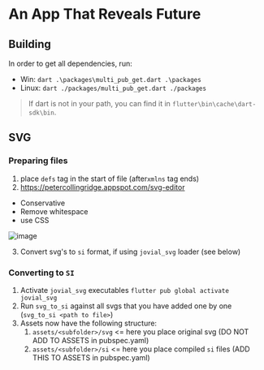 # An App That Reveals Future

## Building
In order to get all dependencies, run:
* Win: `dart .\packages\multi_pub_get.dart .\packages`
* Linux: `dart ./packages/multi_pub_get.dart ./packages`

> If dart is not in your path, you can find it in `flutter\bin\cache\dart-sdk\bin`.

## SVG
### Preparing files
1. place `defs` tag in the start of file (after`xmlns` tag ends)
2. https://petercollingridge.appspot.com/svg-editor
- Conservative
- Remove whitespace
- use CSS

![image](https://user-images.githubusercontent.com/25586948/112624119-d9989b00-8e35-11eb-9d19-22422fcdc169.png)

3. Convert svg's to `si` format, if using  `jovial_svg` loader (see below)

### Converting to `SI`
1. Activate `jovial_svg` executables `flutter pub global activate jovial_svg`
2. Run `svg_to_si` against all svgs that you have added one by one (`svg_to_si <path to file>`)
3. Assets now have the following structure:
   1. `assets/<subfolder>/svg` <= here you place original svg (DO NOT ADD TO ASSETS in pubspec.yaml)
   2. `assets/<subfolder>/si` <= here you place compiled `si` files (ADD THIS TO ASSETS in pubspec.yaml)